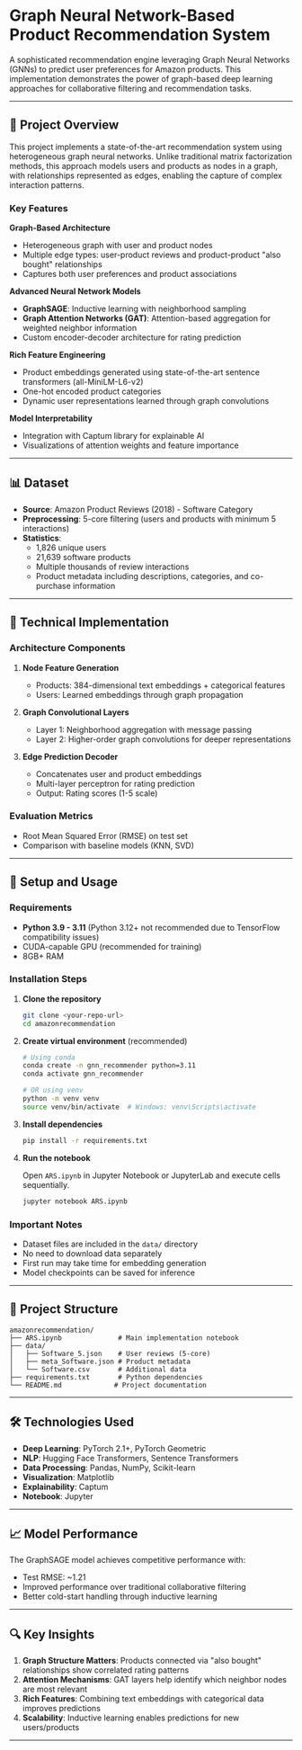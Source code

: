 # Graph Neural Network-Based Product Recommendation System

A sophisticated recommendation engine leveraging Graph Neural Networks (GNNs) to predict user preferences for Amazon products. This implementation demonstrates the power of graph-based deep learning approaches for collaborative filtering and recommendation tasks.

---

## 🎯 Project Overview

This project implements a state-of-the-art recommendation system using heterogeneous graph neural networks. Unlike traditional matrix factorization methods, this approach models users and products as nodes in a graph, with relationships represented as edges, enabling the capture of complex interaction patterns.

### Key Features

**Graph-Based Architecture**

-   Heterogeneous graph with user and product nodes
-   Multiple edge types: user-product reviews and product-product "also bought" relationships
-   Captures both user preferences and product associations

**Advanced Neural Network Models**

-   **GraphSAGE**: Inductive learning with neighborhood sampling
-   **Graph Attention Networks (GAT)**: Attention-based aggregation for weighted neighbor information
-   Custom encoder-decoder architecture for rating prediction

**Rich Feature Engineering**

-   Product embeddings generated using state-of-the-art sentence transformers (all-MiniLM-L6-v2)
-   One-hot encoded product categories
-   Dynamic user representations learned through graph convolutions

**Model Interpretability**

-   Integration with Captum library for explainable AI
-   Visualizations of attention weights and feature importance

---

## 📊 Dataset

-   **Source**: Amazon Product Reviews (2018) - Software Category
-   **Preprocessing**: 5-core filtering (users and products with minimum 5 interactions)
-   **Statistics**:
    -   1,826 unique users
    -   21,639 software products
    -   Multiple thousands of review interactions
    -   Product metadata including descriptions, categories, and co-purchase information

---

## 🔧 Technical Implementation

### Architecture Components

1. **Node Feature Generation**

    - Products: 384-dimensional text embeddings + categorical features
    - Users: Learned embeddings through graph propagation

2. **Graph Convolutional Layers**

    - Layer 1: Neighborhood aggregation with message passing
    - Layer 2: Higher-order graph convolutions for deeper representations

3. **Edge Prediction Decoder**
    - Concatenates user and product embeddings
    - Multi-layer perceptron for rating prediction
    - Output: Rating scores (1-5 scale)

### Evaluation Metrics

-   Root Mean Squared Error (RMSE) on test set
-   Comparison with baseline models (KNN, SVD)

---

## 🚀 Setup and Usage

### Requirements

-   **Python 3.9 - 3.11** (Python 3.12+ not recommended due to TensorFlow compatibility issues)
-   CUDA-capable GPU (recommended for training)
-   8GB+ RAM

### Installation Steps

1. **Clone the repository**

    ```bash
    git clone <your-repo-url>
    cd amazonrecommendation
    ```

2. **Create virtual environment** (recommended)

    ```bash
    # Using conda
    conda create -n gnn_recommender python=3.11
    conda activate gnn_recommender

    # OR using venv
    python -m venv venv
    source venv/bin/activate  # Windows: venv\Scripts\activate
    ```

3. **Install dependencies**

    ```bash
    pip install -r requirements.txt
    ```

4. **Run the notebook**

    Open `ARS.ipynb` in Jupyter Notebook or JupyterLab and execute cells sequentially.

    ```bash
    jupyter notebook ARS.ipynb
    ```

### Important Notes

-   Dataset files are included in the `data/` directory
-   No need to download data separately
-   First run may take time for embedding generation
-   Model checkpoints can be saved for inference

---

## 📁 Project Structure

```
amazonrecommendation/
├── ARS.ipynb              # Main implementation notebook
├── data/
│   ├── Software_5.json    # User reviews (5-core)
│   ├── meta_Software.json # Product metadata
│   └── Software.csv       # Additional data
├── requirements.txt       # Python dependencies
└── README.md             # Project documentation
```

---

## 🛠️ Technologies Used

-   **Deep Learning**: PyTorch 2.1+, PyTorch Geometric
-   **NLP**: Hugging Face Transformers, Sentence Transformers
-   **Data Processing**: Pandas, NumPy, Scikit-learn
-   **Visualization**: Matplotlib
-   **Explainability**: Captum
-   **Notebook**: Jupyter

---

## 📈 Model Performance

The GraphSAGE model achieves competitive performance with:

-   Test RMSE: ~1.21
-   Improved performance over traditional collaborative filtering
-   Better cold-start handling through inductive learning

---

## 🔍 Key Insights

1. **Graph Structure Matters**: Products connected via "also bought" relationships show correlated rating patterns
2. **Attention Mechanisms**: GAT layers help identify which neighbor nodes are most relevant
3. **Rich Features**: Combining text embeddings with categorical data improves predictions
4. **Scalability**: Inductive learning enables predictions for new users/products

---

